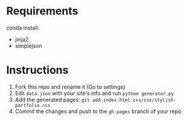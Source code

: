 # Requirements

conda install:

* jinja2
* simplejson

# Instructions

1. Fork this repo and rename it (Go to settings)
2. Edit `data.json` with your site's info and run `python generator.py` 
3. Add the generated pages: `git add index.html css/css/stylish-portfolio.css`
4. Commit the changes and push to the `gh-pages` branch of your repo
